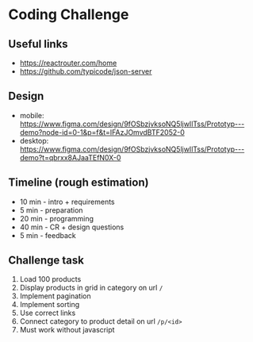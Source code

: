# Coding Challenge

## Useful links

- https://reactrouter.com/home
- https://github.com/typicode/json-server

## Design

- mobile: https://www.figma.com/design/9fOSbzjvksoNQ5ljwIlTss/Prototyp---demo?node-id=0-1&p=f&t=IFAzJOmvdBTF2052-0
- desktop: https://www.figma.com/design/9fOSbzjvksoNQ5ljwIlTss/Prototyp---demo?t=qbrxx8AJaaTEfN0X-0

## Timeline (rough estimation)

- 10 min - intro + requirements
- 5 min - preparation
- 20 min - programming
- 40 min - CR + design questions
- 5 min - feedback

## Challenge task

1. Load 100 products
2. Display products in grid in category on url `/`
3. Implement pagination
4. Implement sorting
5. Use correct links
6. Connect category to product detail on url `/p/<id>`
7. Must work without javascript
